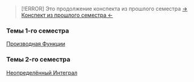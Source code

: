 > [!ERROR] Это продолжение конспекта из прошлого семестра
> [-> Конспект из прошлого семестра <-](https://steel-twist-df5.notion.site/32ed6dcbdeeb431c9564a2f4c986273d)

### Темы 1-го семестра
[Производная Функции](matan/Производная%20Функции.md)
### Темы 2-го семестра
[Неопределённый Интеграл](matan/Неопределённый%20Интеграл.md)

